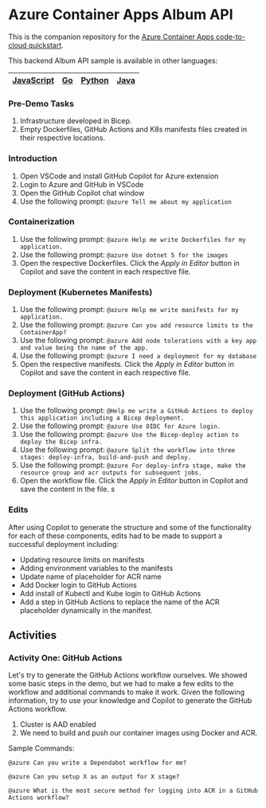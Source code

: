 # Azure Container Apps Album API

This is the companion repository for the [Azure Container Apps code-to-cloud quickstart](https://docs.microsoft.com/en-us/azure/container-apps/quickstart-code-to-cloud?tabs=bash%2Ccsharp&pivots=acr-remote).

This backend Album API sample is available in other languages:

| [JavaScript](https://github.com/azure-samples/containerapps-albumapi-javascript) | [Go](https://github.com/azure-samples/containerapps-albumapi-go) | [Python](https://github.com/azure-samples/containerapps-albumapi-python) | [Java](https://github.com/azure-samples/containerapps-albumapi-java) |
| -------------------------------------------------------------------------------- | ---------------------------------------------------------------- | ------------------------------------------------------------------------ | ---------------------------------------------------------------- |

### Pre-Demo Tasks
1. Infrastructure developed in Bicep.
2. Empty Dockerfiles, GitHub Actions and K8s manifests files created in their respective locations. 

### Introduction
1. Open VSCode and install GitHub Copilot for Azure extension
2. Login to Azure and GitHub in VSCode
3. Open the GitHub Copilot chat window
4. Use the following prompt: `@azure Tell me about my application`

### Containerization
1. Use the following prompt: `@azure Help me write Dockerfiles for my application.`
2. Use the following prompt: `@azure Use dotnet 5 for the images`
3. Open the respective Dockerfiles. Click the *Apply in Editor* button in Copilot and save the content in each respective file. 

### Deployment (Kubernetes Manifests)
1. Use the following prompt: `@azure Help me write manifests for my application.`
2. Use the following prompt: `@azure Can you add resource limits to the ContainerApp?`
3. Use the following prompt: `@azure Add node tolerations with a key app and value being the name of the app.`
4. Use the following prompt: `@azure I need a deployment for my database`
5. Open the respective manifests. Click the *Apply in Editor* button in Copilot and save the content in each respective file. 

### Deployment (GitHub Actions)
1. Use the following prompt: `@Help me write a GitHub Actions to deploy this application including a Bicep deployment.`
2. Use the following prompt: `@azure Use OIDC for Azure login.`
3. Use the following prompt: `@azure Use the Bicep-deploy action to deploy the Bicep infra.`
4. Use the following prompt: `@azure Split the workflow into three stages: deploy-infra, build-and-push and deploy.`
5. Use the following prompt: `@azure For deploy-infra stage, make the resource group and acr outputs for subsequent jobs.`
6.  Open the workflow file. Click the *Apply in Editor* button in Copilot and save the content in the file. s

### Edits

After using Copilot to generate the structure and some of the functionality for each of these components, edits had to be made to support a successful deployment including:
- Updating resource limits on manifests 
- Adding environment variables to the manifests 
- Update name of placeholder for ACR name 
- Add Docker login to GitHub Actions
- Add install of Kubectl and Kube login to GitHub Actions
- Add a step in GitHub Actions to replace the name of the ACR placeholder dynamically in the manifest. 

## Activities

### Activity One: GitHub Actions

Let's try to generate the GitHub Actions workflow ourselves. We showed some basic steps in the demo, but we had to make a few edits to the workflow and additional commands to make it work. Given the following information, try to use your knowledge and Copilot to generate the GitHub Actions workflow. 

1. Cluster is AAD enabled
2. We need to build and push our container images using Docker and ACR. 

Sample Commands:

`@azure Can you write a Dependabot workflow for me? `

`@azure Can you setup X as an output for X stage?`

`@azure What is the most secure method for logging into ACR in a GitHub Actions workflow?`

